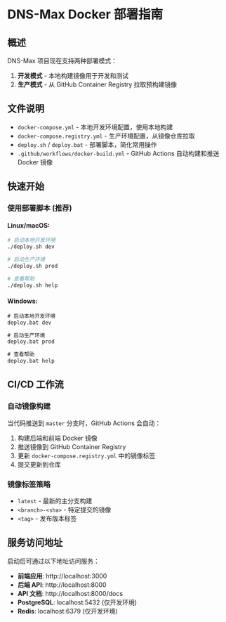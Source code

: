 # DNS-Max Docker 部署指南

## 概述

DNS-Max 项目现在支持两种部署模式：

1. **开发模式** - 本地构建镜像用于开发和测试
2. **生产模式** - 从 GitHub Container Registry 拉取预构建镜像

## 文件说明

- `docker-compose.yml` - 本地开发环境配置，使用本地构建
- `docker-compose.registry.yml` - 生产环境配置，从镜像仓库拉取
- `deploy.sh` / `deploy.bat` - 部署脚本，简化常用操作
- `.github/workflows/docker-build.yml` - GitHub Actions 自动构建和推送 Docker 镜像

## 快速开始

### 使用部署脚本 (推荐)

#### Linux/macOS:
```bash
# 启动本地开发环境
./deploy.sh dev

# 启动生产环境
./deploy.sh prod

# 查看帮助
./deploy.sh help
```

#### Windows:
```cmd
# 启动本地开发环境
deploy.bat dev

# 启动生产环境  
deploy.bat prod

# 查看帮助
deploy.bat help
```

## CI/CD 工作流

### 自动镜像构建

当代码推送到 `master` 分支时，GitHub Actions 会自动：

1. 构建后端和前端 Docker 镜像
2. 推送镜像到 GitHub Container Registry
3. 更新 `docker-compose.registry.yml` 中的镜像标签
4. 提交更新到仓库

### 镜像标签策略

- `latest` - 最新的主分支构建
- `<branch>-<sha>` - 特定提交的镜像
- `<tag>` - 发布版本标签

## 服务访问地址

启动后可通过以下地址访问服务：

- **前端应用**: http://localhost:3000
- **后端 API**: http://localhost:8000
- **API 文档**: http://localhost:8000/docs
- **PostgreSQL**: localhost:5432 (仅开发环境)
- **Redis**: localhost:6379 (仅开发环境)
